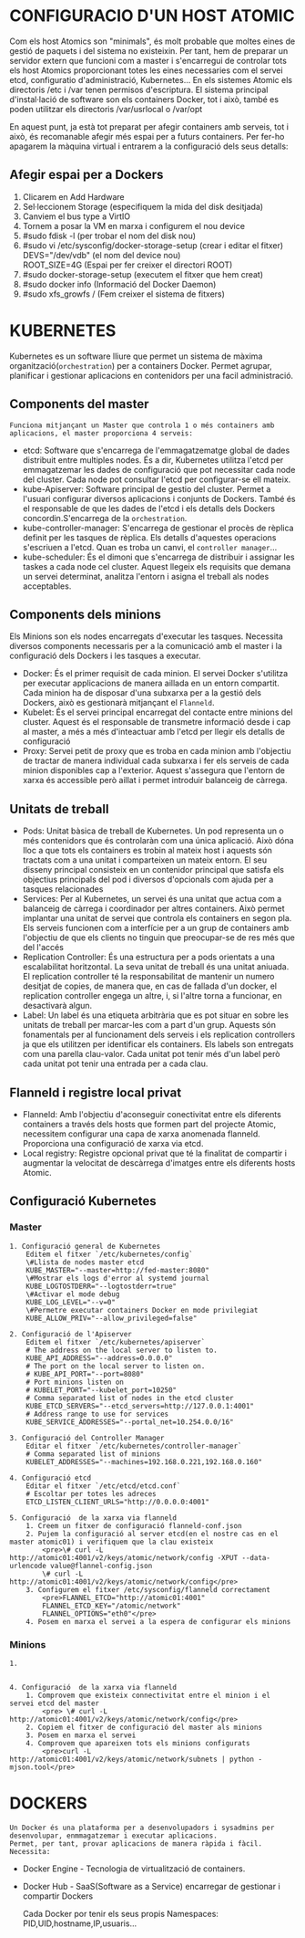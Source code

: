 # CONFIGURACIO D'UN HOST ATOMIC

Com els host Atomics son "minimals", és molt probable que moltes eines de gestió de paquets i del sistema no existeixin.
Per tant, hem de preparar un servidor extern que funcioni com a master i s'encarregui de controlar tots els host Atomics proporcionant totes les eines necessaries com el servei etcd, configuratio d'administració, Kubernetes...
En els sistemes Atomic els directoris /etc i /var tenen permisos d'escriptura.
El sistema principal d'instal·lació de software son els containers Docker, tot i això, també es poden utilitzar els directoris /var/usrlocal o /var/opt

En aquest punt, ja està tot preparat per afegir containers amb serveis, tot i això, és recomanable afegir més espai per a futurs containers.
Per fer-ho apagarem la màquina virtual i entrarem a la configuració dels seus detalls:

## Afegir espai per a Dockers
1. Clicarem en Add Hardware
2. Sel·leccionem Storage (especifiquem la mida del disk desitjada)
3. Canviem el bus type a VirtIO
4. Tornem a posar la VM en marxa i configurem el nou device
5. \#sudo fdisk -l (per trobar el nom del disk nou)
6. \#sudo vi /etc/sysconfig/docker-storage-setup (crear i editar el fitxer)
	DEVS="/dev/vdb" (el nom del device nou)  
	ROOT_SIZE=4G (Espai per fer creixer el directori ROOT)
7. \#sudo docker-storage-setup (executem el fitxer que hem creat)
8. \#sudo docker info (Informació del Docker Daemon)
9. \#sudo xfs_growfs / (Fem creixer el sistema de fitxers)

# KUBERNETES
Kubernetes es un software lliure que permet un sistema de màxima organització(`orchestration`) per a containers Docker.
Permet agrupar, planificar i gestionar aplicacions en contenidors per una facil administració.
## Components del master
	Funciona mitjançant un Master que controla 1 o més containers amb aplicacions, el master proporciona 4 serveis:
* etcd: Software que s'encarrega de l'emmagatzematge global de dades distribuit entre multiples nodes. És a dir, Kubernetes utilitza l'etcd per emmagatzemar les dades de configuració que pot necessitar cada node del cluster. Cada node pot consultar l'etcd per configurar-se ell mateix.
* kube-Apiserver: Software principal de gestio del cluster. Permet a l'usuari configurar diversos aplicacions i conjunts de Dockers. També és el responsable de que les dades de l'etcd i els detalls dels Dockers concordin.S'encarrega de la `orchestration`.
* kube-controller-manager: S'encarrega de gestionar el procès de rèplica definit per les tasques de rèplica. Els detalls d'aquestes operacions s'escriuen a l'etcd. Quan es troba un canvi, el `controller manager`...
* kube-scheduler: És el dimoni que s'encarrega de distribuir i assignar les taskes a cada node cel cluster. Aquest llegeix els requisits que demana un servei determinat, analitza l'entorn i asigna el treball als nodes acceptables.
## Components dels minions
Els Minions son els nodes encarregats d'executar les tasques. Necessita diversos components necessaris per a la comunicació amb el master i la configuració dels Dockers i les tasques a executar.
	
* Docker: És el primer requisit de cada minion. El servei Docker s'utilitza per executar applicacions de manera aillada en un entorn compartit. Cada minion ha de disposar d'una subxarxa per a la gestió dels Dockers, això es gestionarà mitjançant el `Flanneld`.
* Kubelet: És el servei principal encarregat del contacte entre minions del cluster. Aquest és el responsable de transmetre informació desde i cap al master, a més a més d'inteactuar amb l'etcd per llegir els detalls de configuració
* Proxy: Servei petit de proxy que es troba en cada minion amb l'objectiu de tractar de manera individual cada subxarxa i fer els serveis de cada minion disponibles cap a l'exterior. Aquest s'assegura que l'entorn de xarxa és accessible però aillat i permet introduir balanceig de càrrega.
## Unitats de treball
* Pods: Unitat bàsica de treball de Kubernetes. Un pod representa un o més contenidors que és controlaràn com una única aplicació. Això dóna lloc a que tots els containers es trobin al mateix host i aquests són tractats com a una unitat i comparteixen un mateix entorn.
El seu disseny principal consisteix en un contenidor principal que satisfa els objectius principals del pod i diversos d'opcionals com ajuda per a tasques relacionades
* Services: Per al Kubernetes, un servei és una unitat que actua com a balanceig de càrrega i coordinador per altres containers. Això permet implantar una unitat de servei que controla els containers en segon pla.
Els serveis funcionen com a interfície per a un grup de containers amb l'objectiu de que els clients no tinguin que preocupar-se de res més que del l'accés
* Replication Controller: És una estructura per a pods orientats a una escalabilitat horitzontal. La seva unitat de treball és una unitat aniuada. El replication controller té la responsabilitat de mantenir un numero desitjat de copies, de manera que, en cas de fallada d'un docker, el replication
controller engega un altre, i, si l'altre torna a funcionar, en desactivarà algun.
* Label: Un label és una etiqueta arbitrària que es pot situar en sobre les unitats de treball per marcar-les com a part d'un grup. Aquests són fonamentals per al funcionament dels serveis i els replication controllers ja que els utilitzen per identificar els containers.
Els labels son entregats com una parella clau-valor. Cada unitat pot tenir més d'un label però cada unitat pot tenir una entrada per a cada clau.
## Flanneld i registre local privat
* Flanneld: Amb l'objectiu d'aconseguir conectivitat entre els diferents containers a través dels hosts que formen part del projecte Atomic, necessitem configurar una capa de xarxa anomenada flanneld. Proporciona una configuració de xarxa via etcd.
* Local registry: Registre opcional privat que té la finalitat de compartir i augmentar la velocitat de descàrrega d'imatges entre els diferents hosts Atomic.
## Configuració Kubernetes
### Master
	
	1. Configuració general de Kubernetes
		Editem el fitxer `/etc/kubernetes/config`
		\#Llista de nodes master etcd
		KUBE_MASTER="--master=http://fed-master:8080"
		\#Mostrar els logs d'error al systemd journal
		KUBE_LOGTOSTDERR="--logtostderr=true"
		\#Activar el mode debug	
		KUBE_LOG_LEVEL="--v=0"
		\#Permetre executar containers Docker en mode privilegiat
		KUBE_ALLOW_PRIV="--allow_privileged=false"

	2. Configuració de l'Apiserver
		Editem el fitxer `/etc/kubernetes/apiserver`
		# The address on the local server to listen to.
		KUBE_API_ADDRESS="--address=0.0.0.0"
		# The port on the local server to listen on.
		# KUBE_API_PORT="--port=8080"
		# Port minions listen on
		# KUBELET_PORT="--kubelet_port=10250"
		# Comma separated list of nodes in the etcd cluster
		KUBE_ETCD_SERVERS="--etcd_servers=http://127.0.0.1:4001"
		# Address range to use for services
		KUBE_SERVICE_ADDRESSES="--portal_net=10.254.0.0/16"
	
	3. Configuració del Controller Manager
		Editar el fitxer `/etc/kubernetes/controller-manager`
		# Comma separated list of minions
		KUBELET_ADDRESSES="--machines=192.168.0.221,192.168.0.160"
		
	4. Configuració etcd
		Editar el fitxer `/etc/etcd/etcd.conf`
		# Escoltar per totes les adreces
		ETCD_LISTEN_CLIENT_URLS="http://0.0.0.0:4001"

	5. Configuració  de la xarxa via flanneld
		1. Creem un fitxer de configuració flanneld-conf.json
		2. Pujem la configuració al server etcd(en el nostre cas en el master atomic01) i verifiquem que la clau existeix	
			<pre>\# curl -L http://atomic01:4001/v2/keys/atomic/network/config -XPUT --data-urlencode value@flannel-config.json	
			\# curl -L http://atomic01:4001/v2/keys/atomic/network/config</pre>
		3. Configurem el fitxer /etc/sysconfig/flanneld correctament
			<pre>FLANNEL_ETCD="http://atomic01:4001"
			FLANNEL_ETCD_KEY="/atomic/network"
			FLANNEL_OPTIONS="eth0"</pre>
		4. Posem en marxa el servei a la espera de configurar els minions
		
### Minions
	1. 
	
	
	4. Configuració  de la xarxa via flanneld
		1. Comprovem que existeix connectivitat entre el minion i el servei etcd del master
			<pre> \# curl -L http://atomic01:4001/v2/keys/atomic/network/config</pre>
		2. Copiem el fitxer de configuració del master als minions
		3. Posem en marxa el servei
		4. Comprovem que apareixen tots els minions configurats
			<pre>curl -L http://atomic01:4001/v2/keys/atomic/network/subnets | python -mjson.tool</pre>
	
# DOCKERS
	Un Docker és una plataforma per a desenvolupadors i sysadmins per desenvolupar, enmmagatzemar i executar aplicacions.
	Permet, per tant, provar aplicacions de manera ràpida i fàcil. Necessita:
* Docker Engine - Tecnologia de virtualització de containers.
* Docker Hub - SaaS(Software as a Service) encarregar de gestionar i compartir Dockers

	Cada Docker por tenir els seus propis Namespaces: PID,UID,hostname,IP,usuaris...
